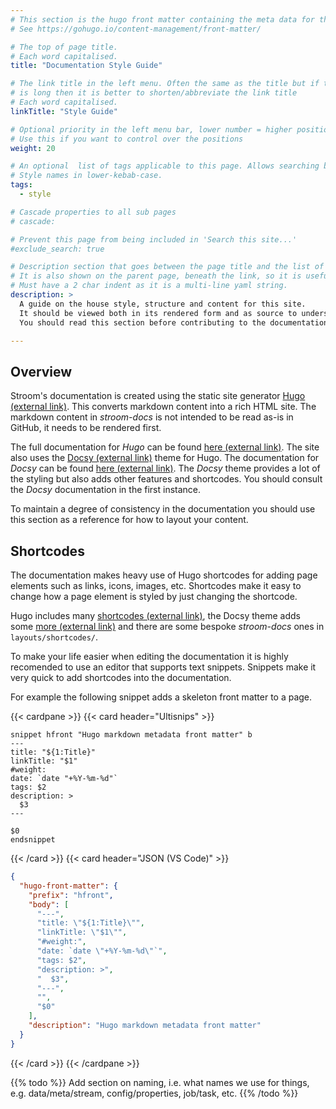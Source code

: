 ```yaml
---
# This section is the hugo front matter containing the meta data for the page
# See https://gohugo.io/content-management/front-matter/

# The top of page title.
# Each word capitalised.
title: "Documentation Style Guide"

# The link title in the left menu. Often the same as the title but if the title
# is long then it is better to shorten/abbreviate the link title
# Each word capitalised.
linkTitle: "Style Guide"

# Optional priority in the left menu bar, lower number = higher position
# Use this if you want to control over the positions
weight: 20

# An optional  list of tags applicable to this page. Allows searching by tags.
# Style names in lower-kebab-case.
tags:
  - style

# Cascade properties to all sub pages
# cascade:

# Prevent this page from being included in 'Search this site...'
#exclude_search: true

# Description section that goes between the page title and the list of tags for the page
# It is also shown on the parent page, beneath the link, so it is useful for eah page to have at least a sentence summarising the page.
# Must have a 2 char indent as it is a multi-line yaml string.
description: >
  A guide on the house style, structure and content for this site.
  It should be viewed both in its rendered form and as source to understand how the page elements are formed.
  You should read this section before contributing to the documentation.

---
```


## Overview

Stroom's documentation is created using the static site generator [Hugo (external link)](https://gohugo.io/).
This converts markdown content into a rich HTML site.
The markdown content in _stroom-docs_ is not intended to be read as-is in GitHub, it needs to be rendered first.

The full documentation for _Hugo_ can be found [here (external link)](https://gohugo.io/documentation/).
The site also uses the [Docsy (external link)](https://www.docsy.dev) theme for Hugo.
The documentation for _Docsy_ can be found [here (external link)](https://www.docsy.dev/docs/).
The _Docsy_ theme provides a lot of the styling but also adds other features and shortcodes.
You should consult the _Docsy_ documentation in the first instance.

To maintain a degree of consistency in the documentation you should use this section as a reference for how to layout your content.


## Shortcodes

The documentation makes heavy use of Hugo shortcodes for adding page elements such as links, icons, images, etc.
Shortcodes make it easy to change how a page element is styled by just changing the shortcode.

Hugo includes many [shortcodes (external link)](https://gohugo.io/content-management/shortcodes/), the Docsy theme adds some [more (external link)](https://www.docsy.dev/docs/adding-content/shortcodes/) and there are some bespoke _stroom-docs_ ones in `layouts/shortcodes/`.

To make your life easier when editing the documentation it is highly recomended to use an editor that supports text snippets.
Snippets make it very quick to add shortcodes into the documentation.

For example the following snippet adds a skeleton front matter to a page.

{{< cardpane >}}
  {{< card header="Ultisnips" >}}
```snippets
snippet hfront "Hugo markdown metadata front matter" b
---
title: "${1:Title}"
linkTitle: "$1"
#weight:
date: `date "+%Y-%m-%d"`
tags: $2
description: >
  $3
---

$0
endsnippet
```
  {{< /card >}}
  {{< card header="JSON (VS Code)" >}}

```json
{
  "hugo-front-matter": {
    "prefix": "hfront",
    "body": [
      "---",
      "title: \"${1:Title}\"",
      "linkTitle: \"$1\"",
      "#weight:",
      "date: `date \"+%Y-%m-%d\"`",
      "tags: $2",
      "description: >",
      "  $3",
      "---",
      "",
      "$0"
    ],
    "description": "Hugo markdown metadata front matter"
  }
}
```

  {{< /card >}}
{{< /cardpane >}}



{{% todo %}}
Add section on naming, i.e. what names we use for things, e.g. data/meta/stream, config/properties, job/task, etc.
{{% /todo %}}
